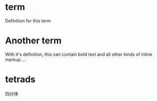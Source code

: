 # term
Definition for this term
# Another term
With it's definition, this can contain bold text and all other kinds of inline markup ...
# tetrads
四分体